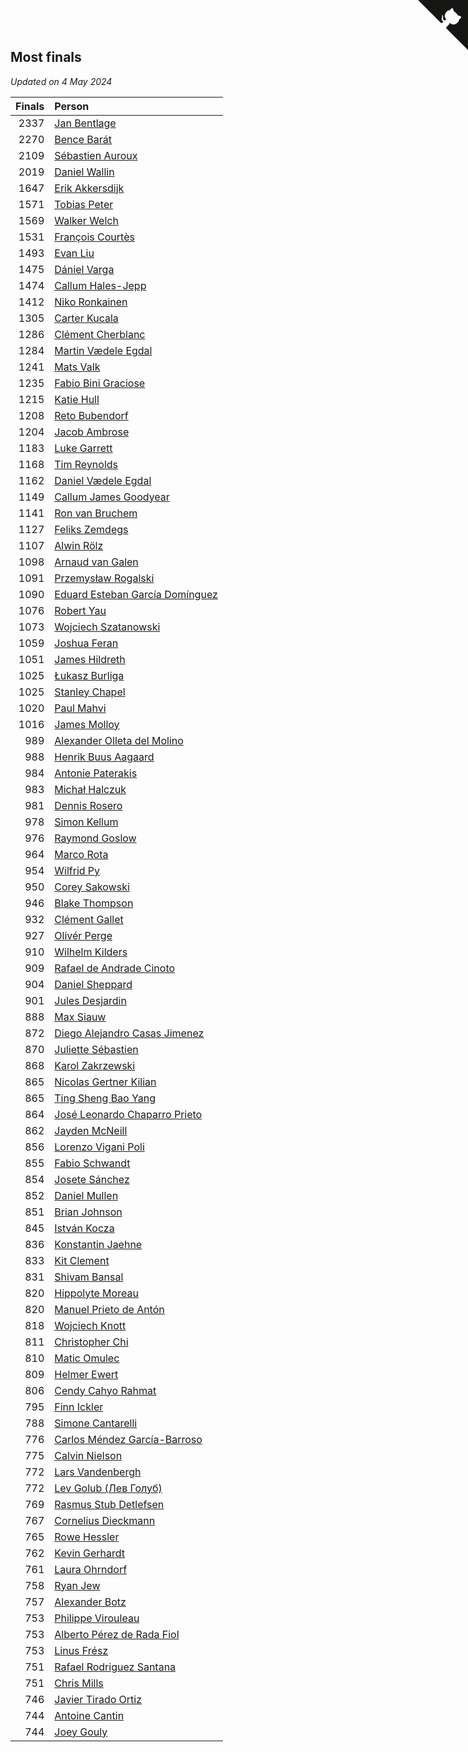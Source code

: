 ## Most finals

*Updated on  4 May 2024*

| Finals | Person |
| ---: | :--- |
| 2337 | [Jan Bentlage](https://www.worldcubeassociation.org/persons/2010BENT01) |
| 2270 | [Bence Barát](https://www.worldcubeassociation.org/persons/2008BARA01) |
| 2109 | [Sébastien Auroux](https://www.worldcubeassociation.org/persons/2008AURO01) |
| 2019 | [Daniel Wallin](https://www.worldcubeassociation.org/persons/2013WALL03) |
| 1647 | [Erik Akkersdijk](https://www.worldcubeassociation.org/persons/2005AKKE01) |
| 1571 | [Tobias Peter](https://www.worldcubeassociation.org/persons/2014PETE03) |
| 1569 | [Walker Welch](https://www.worldcubeassociation.org/persons/2011WELC01) |
| 1531 | [François Courtès](https://www.worldcubeassociation.org/persons/2008COUR01) |
| 1493 | [Evan Liu](https://www.worldcubeassociation.org/persons/2009LIUE01) |
| 1475 | [Dániel Varga](https://www.worldcubeassociation.org/persons/2008VARG01) |
| 1474 | [Callum Hales-Jepp](https://www.worldcubeassociation.org/persons/2012HALE01) |
| 1412 | [Niko Ronkainen](https://www.worldcubeassociation.org/persons/2010RONK01) |
| 1305 | [Carter Kucala](https://www.worldcubeassociation.org/persons/2015KUCA01) |
| 1286 | [Clément Cherblanc](https://www.worldcubeassociation.org/persons/2014CHER05) |
| 1284 | [Martin Vædele Egdal](https://www.worldcubeassociation.org/persons/2013EGDA02) |
| 1241 | [Mats Valk](https://www.worldcubeassociation.org/persons/2007VALK01) |
| 1235 | [Fabio Bini Graciose](https://www.worldcubeassociation.org/persons/2010GRAC02) |
| 1215 | [Katie Hull](https://www.worldcubeassociation.org/persons/2010HULL01) |
| 1208 | [Reto Bubendorf](https://www.worldcubeassociation.org/persons/2012BUBE01) |
| 1204 | [Jacob Ambrose](https://www.worldcubeassociation.org/persons/2010AMBR01) |
| 1183 | [Luke Garrett](https://www.worldcubeassociation.org/persons/2017GARR05) |
| 1168 | [Tim Reynolds](https://www.worldcubeassociation.org/persons/2005REYN01) |
| 1162 | [Daniel Vædele Egdal](https://www.worldcubeassociation.org/persons/2013EGDA01) |
| 1149 | [Callum James Goodyear](https://www.worldcubeassociation.org/persons/2012GOOD02) |
| 1141 | [Ron van Bruchem](https://www.worldcubeassociation.org/persons/2003BRUC01) |
| 1127 | [Feliks Zemdegs](https://www.worldcubeassociation.org/persons/2009ZEMD01) |
| 1107 | [Alwin Rölz](https://www.worldcubeassociation.org/persons/2016ROLZ01) |
| 1098 | [Arnaud van Galen](https://www.worldcubeassociation.org/persons/2006GALE01) |
| 1091 | [Przemysław Rogalski](https://www.worldcubeassociation.org/persons/2013ROGA02) |
| 1090 | [Eduard Esteban García Domínguez](https://www.worldcubeassociation.org/persons/2011EDUA01) |
| 1076 | [Robert Yau](https://www.worldcubeassociation.org/persons/2009YAUR01) |
| 1073 | [Wojciech Szatanowski](https://www.worldcubeassociation.org/persons/2011SZAT01) |
| 1059 | [Joshua Feran](https://www.worldcubeassociation.org/persons/2011FERA01) |
| 1051 | [James Hildreth](https://www.worldcubeassociation.org/persons/2009HILD01) |
| 1025 | [Łukasz Burliga](https://www.worldcubeassociation.org/persons/2013BURL01) |
| 1025 | [Stanley Chapel](https://www.worldcubeassociation.org/persons/2016CHAP04) |
| 1020 | [Paul Mahvi](https://www.worldcubeassociation.org/persons/2012MAHV01) |
| 1016 | [James Molloy](https://www.worldcubeassociation.org/persons/2011MOLL01) |
| 989 | [Alexander Olleta del Molino](https://www.worldcubeassociation.org/persons/2008OLLE01) |
| 988 | [Henrik Buus Aagaard](https://www.worldcubeassociation.org/persons/2006BUUS01) |
| 984 | [Antonie Paterakis](https://www.worldcubeassociation.org/persons/2012PATE01) |
| 983 | [Michał Halczuk](https://www.worldcubeassociation.org/persons/2006HALC01) |
| 981 | [Dennis Rosero](https://www.worldcubeassociation.org/persons/2010ROSE03) |
| 978 | [Simon Kellum](https://www.worldcubeassociation.org/persons/2016KELL12) |
| 976 | [Raymond Goslow](https://www.worldcubeassociation.org/persons/2014GOSL01) |
| 964 | [Marco Rota](https://www.worldcubeassociation.org/persons/2009ROTA01) |
| 954 | [Wilfrid Py](https://www.worldcubeassociation.org/persons/2016PYWI01) |
| 950 | [Corey Sakowski](https://www.worldcubeassociation.org/persons/2011SAKO01) |
| 946 | [Blake Thompson](https://www.worldcubeassociation.org/persons/2010THOM03) |
| 932 | [Clément Gallet](https://www.worldcubeassociation.org/persons/2004GALL02) |
| 927 | [Olivér Perge](https://www.worldcubeassociation.org/persons/2007PERG01) |
| 910 | [Wilhelm Kilders](https://www.worldcubeassociation.org/persons/2010KILD02) |
| 909 | [Rafael de Andrade Cinoto](https://www.worldcubeassociation.org/persons/2007CINO01) |
| 904 | [Daniel Sheppard](https://www.worldcubeassociation.org/persons/2009SHEP01) |
| 901 | [Jules Desjardin](https://www.worldcubeassociation.org/persons/2010DESJ01) |
| 888 | [Max Siauw](https://www.worldcubeassociation.org/persons/2017SIAU02) |
| 872 | [Diego Alejandro Casas Jimenez](https://www.worldcubeassociation.org/persons/2014JIME05) |
| 870 | [Juliette Sébastien](https://www.worldcubeassociation.org/persons/2014SEBA01) |
| 868 | [Karol Zakrzewski](https://www.worldcubeassociation.org/persons/2014ZAKR01) |
| 865 | [Nicolas Gertner Kilian](https://www.worldcubeassociation.org/persons/2013GERT01) |
| 865 | [Ting Sheng Bao Yang](https://www.worldcubeassociation.org/persons/2008BAOY01) |
| 864 | [José Leonardo Chaparro Prieto](https://www.worldcubeassociation.org/persons/2011CHAP01) |
| 862 | [Jayden McNeill](https://www.worldcubeassociation.org/persons/2012MCNE01) |
| 856 | [Lorenzo Vigani Poli](https://www.worldcubeassociation.org/persons/2007POLI01) |
| 855 | [Fabio Schwandt](https://www.worldcubeassociation.org/persons/2014SCHW02) |
| 854 | [Josete Sánchez](https://www.worldcubeassociation.org/persons/2015SANC18) |
| 852 | [Daniel Mullen](https://www.worldcubeassociation.org/persons/2016MULL04) |
| 851 | [Brian Johnson](https://www.worldcubeassociation.org/persons/2013JOHN10) |
| 845 | [István Kocza](https://www.worldcubeassociation.org/persons/2005KOCZ01) |
| 836 | [Konstantin Jaehne](https://www.worldcubeassociation.org/persons/2015JAEH01) |
| 833 | [Kit Clement](https://www.worldcubeassociation.org/persons/2008CLEM01) |
| 831 | [Shivam Bansal](https://www.worldcubeassociation.org/persons/2011BANS02) |
| 820 | [Hippolyte Moreau](https://www.worldcubeassociation.org/persons/2008MORE02) |
| 820 | [Manuel Prieto de Antón](https://www.worldcubeassociation.org/persons/2015ANTO04) |
| 818 | [Wojciech Knott](https://www.worldcubeassociation.org/persons/2011KNOT01) |
| 811 | [Christopher Chi](https://www.worldcubeassociation.org/persons/2014CHIC01) |
| 810 | [Matic Omulec](https://www.worldcubeassociation.org/persons/2010OMUL02) |
| 809 | [Helmer Ewert](https://www.worldcubeassociation.org/persons/2015EWER01) |
| 806 | [Cendy Cahyo Rahmat](https://www.worldcubeassociation.org/persons/2010RAHM02) |
| 795 | [Finn Ickler](https://www.worldcubeassociation.org/persons/2012ICKL01) |
| 788 | [Simone Cantarelli](https://www.worldcubeassociation.org/persons/2012CANT02) |
| 776 | [Carlos Méndez García-Barroso](https://www.worldcubeassociation.org/persons/2010GARC02) |
| 775 | [Calvin Nielson](https://www.worldcubeassociation.org/persons/2014NIEL03) |
| 772 | [Lars Vandenbergh](https://www.worldcubeassociation.org/persons/2003VAND01) |
| 772 | [Lev Golub (Лев Голуб)](https://www.worldcubeassociation.org/persons/2014HOLU01) |
| 769 | [Rasmus Stub Detlefsen](https://www.worldcubeassociation.org/persons/2014DETL01) |
| 767 | [Cornelius Dieckmann](https://www.worldcubeassociation.org/persons/2009DIEC01) |
| 765 | [Rowe Hessler](https://www.worldcubeassociation.org/persons/2007HESS01) |
| 762 | [Kevin Gerhardt](https://www.worldcubeassociation.org/persons/2013GERH01) |
| 761 | [Laura Ohrndorf](https://www.worldcubeassociation.org/persons/2009OHRN01) |
| 758 | [Ryan Jew](https://www.worldcubeassociation.org/persons/2008JEWR01) |
| 757 | [Alexander Botz](https://www.worldcubeassociation.org/persons/2013BOTZ01) |
| 753 | [Philippe Virouleau](https://www.worldcubeassociation.org/persons/2008VIRO01) |
| 753 | [Alberto Pérez de Rada Fiol](https://www.worldcubeassociation.org/persons/2011FIOL01) |
| 753 | [Linus Frész](https://www.worldcubeassociation.org/persons/2011FRES01) |
| 751 | [Rafael Rodriguez Santana](https://www.worldcubeassociation.org/persons/2012SANT12) |
| 751 | [Chris Mills](https://www.worldcubeassociation.org/persons/2014MILL04) |
| 746 | [Javier Tirado Ortiz](https://www.worldcubeassociation.org/persons/2009TIRA01) |
| 744 | [Antoine Cantin](https://www.worldcubeassociation.org/persons/2010CANT02) |
| 744 | [Joey Gouly](https://www.worldcubeassociation.org/persons/2007GOUL01) |


<a href="https://github.com/jonatanklosko/wca_statistics" class="github-corner" aria-label="View source on Github"><svg width="80" height="80" viewBox="0 0 250 250" style="fill:#151513; color:#fff; position: absolute; top: 0; border: 0; right: 0;" aria-hidden="true"><path d="M0,0 L115,115 L130,115 L142,142 L250,250 L250,0 Z"></path><path d="M128.3,109.0 C113.8,99.7 119.0,89.6 119.0,89.6 C122.0,82.7 120.5,78.6 120.5,78.6 C119.2,72.0 123.4,76.3 123.4,76.3 C127.3,80.9 125.5,87.3 125.5,87.3 C122.9,97.6 130.6,101.9 134.4,103.2" fill="currentColor" style="transform-origin: 130px 106px;" class="octo-arm"></path><path d="M115.0,115.0 C114.9,115.1 118.7,116.5 119.8,115.4 L133.7,101.6 C136.9,99.2 139.9,98.4 142.2,98.6 C133.8,88.0 127.5,74.4 143.8,58.0 C148.5,53.4 154.0,51.2 159.7,51.0 C160.3,49.4 163.2,43.6 171.4,40.1 C171.4,40.1 176.1,42.5 178.8,56.2 C183.1,58.6 187.2,61.8 190.9,65.4 C194.5,69.0 197.7,73.2 200.1,77.6 C213.8,80.2 216.3,84.9 216.3,84.9 C212.7,93.1 206.9,96.0 205.4,96.6 C205.1,102.4 203.0,107.8 198.3,112.5 C181.9,128.9 168.3,122.5 157.7,114.1 C157.9,116.9 156.7,120.9 152.7,124.9 L141.0,136.5 C139.8,137.7 141.6,141.9 141.8,141.8 Z" fill="currentColor" class="octo-body"></path></svg></a><style>.github-corner:hover .octo-arm{animation:octocat-wave 560ms ease-in-out}@keyframes octocat-wave{0%,100%{transform:rotate(0)}20%,60%{transform:rotate(-25deg)}40%,80%{transform:rotate(10deg)}}@media (max-width:500px){.github-corner:hover .octo-arm{animation:none}.github-corner .octo-arm{animation:octocat-wave 560ms ease-in-out}}</style>
